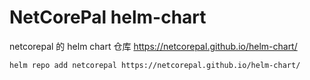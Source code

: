 # NetCorePal helm-chart

netcorepal 的 helm chart 仓库  <https://netcorepal.github.io/helm-chart/>


```
helm repo add netcorepal https://netcorepal.github.io/helm-chart/

```
